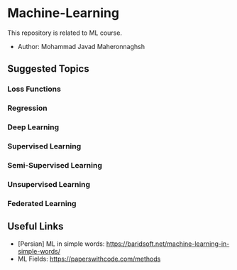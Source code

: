 # Machine-Learning
This repository is related to ML course.
* Author: Mohammad Javad Maheronnaghsh

## Suggested Topics
### Loss Functions
### Regression
### Deep Learning
### Supervised Learning
### Semi-Supervised Learning
### Unsupervised Learning
### Federated Learning




## Useful Links
- [Persian] ML in simple words: https://baridsoft.net/machine-learning-in-simple-words/
- ML Fields: https://paperswithcode.com/methods
